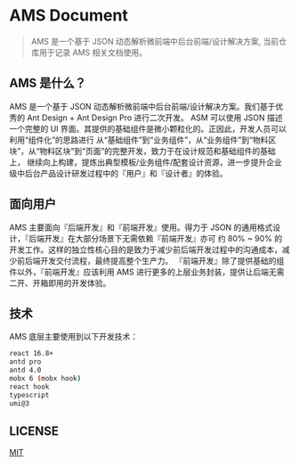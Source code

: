 # AMS Document

> AMS 是一个基于 JSON 动态解析微前端中后台前端/设计解决方案, 当前仓库用于记录 AMS 相关文档使用。

## AMS 是什么？

AMS 是一个基于 JSON 动态解析微前端中后台前端/设计解决方案。我们基于优秀的 Ant Design + Ant Design Pro 进行二次开发。
ASM 可以使用 JSON 描述一个完整的 UI 界面。其提供的基础组件是微小颗粒化的。正因此，开发人员可以利用“组件化”的思路进行
从“基础组件”到“业务组件”，从“业务组件”到“物料区块”，从“物料区块”到“页面”的完整开发，致力于在设计规范和基础组件的基础上，
继续向上构建，提炼出典型模板/业务组件/配套设计资源，进一步提升企业级中后台产品设计研发过程中的『用户』和『设计者』的体验。

## 面向用户

AMS 主要面向『后端开发』和『前端开发』使用。得力于 JSON 的通用格式设计，『后端开发』在大部分场景下无需依赖『前端开发』亦可
约 80% ~ 90% 的开发工作。这样的独立性核心目的是致力于减少前后端开发过程中的沟通成本，减少前后端开发交付流程，最终提高整个生产力。
『前端开发』除了提供基础的组件以外，『前端开发』应该利用 AMS 进行更多的上层业务封装，提供让后端无需二开、开箱即用的开发体验。

## 技术

AMS 底层主要使用到以下开发技术：

```bash
react 16.8+ 
antd pro
antd 4.0
mobx 6 (mobx hook) 
react hook
typescript
umi@3
```

## LICENSE

[MIT](https://github.com/umijs/umi/blob/master/LICENSE)
